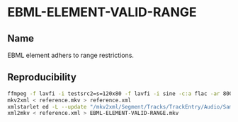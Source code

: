 # EBML-ELEMENT-VALID-RANGE

## Name

EBML element adhers to range restrictions.

## Reproducibility

```sh
ffmpeg -f lavfi -i testsrc2=s=120x80 -f lavfi -i sine -c:a flac -ar 8000 -vframes 2 -c:v ffv1 -level 3 -c:a flac -g 1 -y reference.mkv
mkv2xml < reference.mkv > reference.xml
xmlstarlet ed -L --update "/mkv2xml/Segment/Tracks/TrackEntry/Audio/SamplingFrequency" --value "0.000" reference.xml
xml2mkv < reference.xml > EBML-ELEMENT-VALID-RANGE.mkv
```

